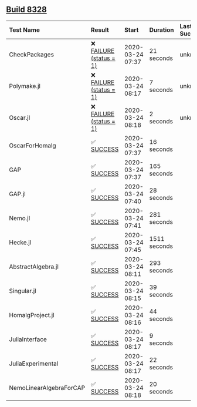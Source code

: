 ## [Build 8328](https://oscarci.mathematik.uni-kl.de/job/oscar/8328/)

| Test Name    | Result | Start | Duration | Last Success |
|:-------------|:-------|:------|:---------|:-------------|
| CheckPackages | ❌ [FAILURE (status = 1)](https://oscarci.mathematik.uni-kl.de/job/oscar/8328/artifact/logs/build-8328/CheckPackages.log) | 2020-03-24 07:37 | 21 seconds | unknown |
| Polymake.jl | ❌ [FAILURE (status = 1)](https://oscarci.mathematik.uni-kl.de/job/oscar/8328/artifact/logs/build-8328/Polymake.jl.log) | 2020-03-24 08:17 | 7 seconds | unknown |
| Oscar.jl | ❌ [FAILURE (status = 1)](https://oscarci.mathematik.uni-kl.de/job/oscar/8328/artifact/logs/build-8328/Oscar.jl.log) | 2020-03-24 08:18 | 2 seconds | unknown |
| OscarForHomalg | ✅ [SUCCESS](https://oscarci.mathematik.uni-kl.de/job/oscar/8328/artifact/logs/build-8328/OscarForHomalg.log) | 2020-03-24 07:37 | 16 seconds |  |
| GAP | ✅ [SUCCESS](https://oscarci.mathematik.uni-kl.de/job/oscar/8328/artifact/logs/build-8328/GAP.log) | 2020-03-24 07:37 | 165 seconds |  |
| GAP.jl | ✅ [SUCCESS](https://oscarci.mathematik.uni-kl.de/job/oscar/8328/artifact/logs/build-8328/GAP.jl.log) | 2020-03-24 07:40 | 28 seconds |  |
| Nemo.jl | ✅ [SUCCESS](https://oscarci.mathematik.uni-kl.de/job/oscar/8328/artifact/logs/build-8328/Nemo.jl.log) | 2020-03-24 07:41 | 281 seconds |  |
| Hecke.jl | ✅ [SUCCESS](https://oscarci.mathematik.uni-kl.de/job/oscar/8328/artifact/logs/build-8328/Hecke.jl.log) | 2020-03-24 07:45 | 1511 seconds |  |
| AbstractAlgebra.jl | ✅ [SUCCESS](https://oscarci.mathematik.uni-kl.de/job/oscar/8328/artifact/logs/build-8328/AbstractAlgebra.jl.log) | 2020-03-24 08:11 | 293 seconds |  |
| Singular.jl | ✅ [SUCCESS](https://oscarci.mathematik.uni-kl.de/job/oscar/8328/artifact/logs/build-8328/Singular.jl.log) | 2020-03-24 08:15 | 39 seconds |  |
| HomalgProject.jl | ✅ [SUCCESS](https://oscarci.mathematik.uni-kl.de/job/oscar/8328/artifact/logs/build-8328/HomalgProject.jl.log) | 2020-03-24 08:16 | 44 seconds |  |
| JuliaInterface | ✅ [SUCCESS](https://oscarci.mathematik.uni-kl.de/job/oscar/8328/artifact/logs/build-8328/JuliaInterface.log) | 2020-03-24 08:17 | 9 seconds |  |
| JuliaExperimental | ✅ [SUCCESS](https://oscarci.mathematik.uni-kl.de/job/oscar/8328/artifact/logs/build-8328/JuliaExperimental.log) | 2020-03-24 08:17 | 22 seconds |  |
| NemoLinearAlgebraForCAP | ✅ [SUCCESS](https://oscarci.mathematik.uni-kl.de/job/oscar/8328/artifact/logs/build-8328/NemoLinearAlgebraForCAP.log) | 2020-03-24 08:18 | 20 seconds |  |
